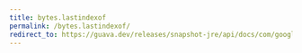 ```yaml
---
title: bytes.lastindexof
permalink: /bytes.lastindexof/
redirect_to: https://guava.dev/releases/snapshot-jre/api/docs/com/google/common/primitives/Bytes.html#lastIndexOf-byte:A-byte-
---
```

